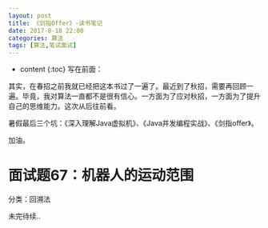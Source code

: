 ```yaml
---
layout: post
title: 《剑指Offer》-读书笔记
date: 2017-8-18 22:00
categories: 算法
tags: [算法,笔试面试]
---
```


* content
{:toc} 
写在前面：

其实，在春招之前我就已经把这本书过了一遍了。最近到了秋招，需要再回顾一遍。毕竟，我对算法一直都不是很有信心。一方面为了应对秋招，一方面为了提升自己的思维能力。这次从后往前看。

暑假最后三个坑：《深入理解Java虚拟机》、《Java并发编程实战》、《剑指offer》。

加油。

# 面试题67：机器人的运动范围

分类：回溯法

未完待续.. 